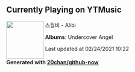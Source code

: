 ## Currently Playing on YTMusic

[<img align="left" width="100" src="https://lh3.googleusercontent.com/2NFIhcTHGQYItq_EYS4CYAz5lT4pQdUF7f6s8ulUQgZ8IPz8I3ni0KWY-2hi0BckhGtEBg1GeRBqqnA">](https://music.youtube.com/watch?v=Rd7plEZQdYo)

스월비 - Alibi

**Albums**: Undercover Angel

Last updated at 02/24/2021 10:22

#### Generated with [20chan/github-now](https://github.com/20chan/github-now)


<!--
**20chan/20chan** is a ✨ _special_ ✨ repository because its `README.md` (this file) appears on your GitHub profile.

Here are some ideas to get you started:

- 🔭 I’m currently working on ...
- 🌱 I’m currently learning ...
- 👯 I’m looking to collaborate on ...
- 🤔 I’m looking for help with ...
- 💬 Ask me about ...
- 📫 How to reach me: ...
- 😄 Pronouns: ...
- ⚡ Fun fact: ...
-->
